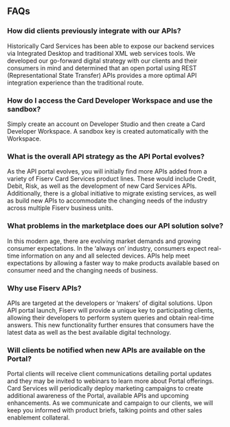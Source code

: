 ## FAQs

### How did clients previously integrate with our APIs?
Historically Card Services has been able to expose our backend services via Integrated Desktop and traditional XML web services tools. We developed our go-forward digital strategy with our clients and their consumers in mind and determined that an open portal using REST (Representational State Transfer) APIs provides a more optimal API integration experience than the traditional route.

### How do I access the Card Developer Workspace and use the sandbox? 
Simply create an account on Developer Studio and then create a Card Developer Workspace. A sandbox key is created automatically with the Workspace. 

### What is the overall API strategy as the API Portal evolves?
As the API portal evolves, you will initially find more APIs added from a variety of Fiserv Card Services product lines. These would include Credit, Debit, Risk, as well as the development of new Card Services APIs. Additionally, there is a global initiative to migrate existing services, as well as build new APIs to accommodate the changing needs of the industry across multiple Fiserv business units.

### What problems in the marketplace does our API solution solve?
In this modern age, there are evolving market demands and growing consumer expectations. In the ‘always on’ industry, consumers expect real-time information on any and all selected devices. APIs help meet expectations by allowing a faster way to make products available based on consumer need and the changing needs of business.

### Why use Fiserv APIs?
APIs are targeted at the developers or ‘makers’ of digital solutions. Upon API portal launch, Fiserv will provide a unique key to participating clients, allowing their developers to perform system queries and obtain real-time answers. This new functionality further ensures that consumers have the latest data as well as the best available digital technology.

### Will clients be notified when new APIs are available on the Portal?
Portal clients will receive client communications detailing portal updates and they may be invited to webinars to learn more about Portal offerings.  Card Services will periodically deploy marketing campaigns to create additional awareness of the Portal, available APIs and upcoming enhancements.  As we communicate and campaign to our clients, we will keep you informed with product briefs, talking points and other sales enablement collateral.
